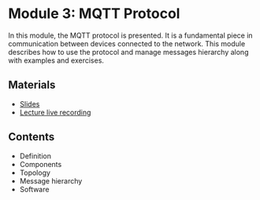 # Module 3: MQTT Protocol

In this module, the MQTT protocol is presented. It is a fundamental
piece in communication between devices connected to the network. This
module describes how to use the protocol and manage messages hierarchy 
along with examples and exercises.

## Materials
- [Slides](https://github.com/neon-iot/hands-on-iot/blob/main/slides/Clase%203%20-%20Protocolo%20MQTT.pdf)
- [Lecture live recording](https://www.youtube.com/watch?v=Gpj7ZXW8xew)

## Contents

- Definition
- Components
- Topology
- Message hierarchy
- Software
